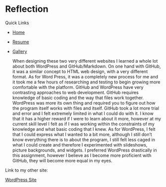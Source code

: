 # Reflection

Quick Links
 - [Home](index.md)
 - [Resume](resume.md)
 - [Gallery](photo.md)
  
    When designing these two very different websites I learned a whole lot about both WordPress and GitHub/Markdown. On one hand with GitHub, it was a similar concept to HTML web design, with a very different format. As for Word Press, it was a completely new process for me and it took me a few hours of researching and testing to begin growing more comfortable with the platform. GitHub and WordPress have very contrasting approaches to web development. GitHub requires knowledge of basic coding and the way that files work together. WordPress was more its own thing and required you to figure out how the program itself works with files and itself. GitHub took a lot more trial and error and I felt extremely limited in what I could do with it. I know that it has a higher reward if I were to learn about it more, however at my current skill level I felt as if I was working within the constraints of my knowledge and what basic coding that I knew. As for WordPress, I felt that I could express what I wanted to a bit more, although I still don’t know everything there is to about the program, I still felt less caged in what I could create and therefore I experimented with slideshows, picture backgrounds, and widgets. I preferred WordPress drastically in this assignment, however I believe as I become more proficient with GitHub, they will become more equal in my eyes.

Link to my other site:

[WordPress Site](https://sites.psu.edu/pxl5083/)
 
